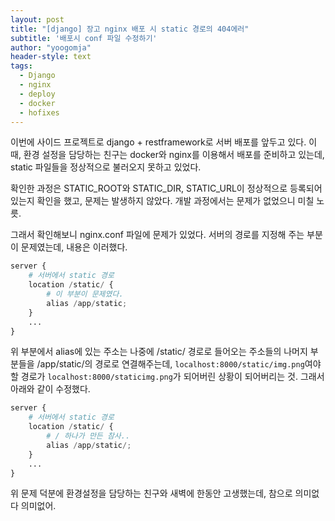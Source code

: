```yaml
---
layout: post
title: "[django] 장고 nginx 배포 시 static 경로의 404에러"
subtitle: '배포시 conf 파일 수정하기'
author: "yoogomja"
header-style: text
tags:
  - Django
  - nginx
  - deploy
  - docker
  - hofixes
---
```


이번에 사이드 프로젝트로 django + restframework로 서버 배포를 앞두고 있다. 이때, 환경 설정을 담당하는 친구는 docker와 nginx를 이용해서 배포를 준비하고 있는데, static 파일들을 정상적으로 불러오지 못하고 있었다.    
   
확인한 과정은 STATIC_ROOT와 STATIC_DIR, STATIC_URL이 정상적으로 등록되어 있는지 확인을 했고, 문제는 발생하지 않았다. 개발 과정에서는 문제가 없었으니 미칠 노릇.    

그래서 확인해보니 nginx.conf 파일에 문제가 있었다. 서버의 경로를 지정해 주는 부분이 문제였는데, 내용은 이러했다. 

```python
server {
    # 서버에서 static 경로
    location /static/ {
        # 이 부분이 문제였다.
        alias /app/static;
    }
    ...
}
```

위 부분에서 alias에 있는 주소는 나중에 /static/ 경로로 들어오는 주소들의 나머지 부분들을 /app/static/의 경로로 연결해주는데, `localhost:8000/static/img.png`여야할 경로가 `localhost:8000/staticimg.png`가 되어버린 상황이 되어버리는 것. 그래서 아래와 같이 수정했다.

```python
server {
    # 서버에서 static 경로
    location /static/ {
        # / 하나가 만든 참사.. 
        alias /app/static/;
    }
    ...
}
```
위 문제 덕분에 환경설정을 담당하는 친구와 새벽에 한동안 고생했는데, 참으로 의미없다 의미없어.
